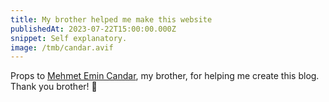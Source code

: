 ```yaml
---
title: My brother helped me make this website
publishedAt: 2023-07-22T15:00:00.000Z
snippet: Self explanatory.
image: /tmb/candar.avif
---
```


Props to [Mehmet Emin Candar](https://www.linkedin.com/in/mehmet-emin-candar-834678232?originalSubdomain=tr), my brother, for helping me create this blog. Thank you brother! 🙏